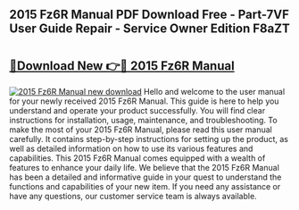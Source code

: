 ## 2015 Fz6R Manual PDF Download Free - Part-7VF User Guide Repair - Service Owner Edition F8aZT

# <h2><a href="http://bc80312.oget.top/?id=2015+Fz6R+Manual">🔗Download New 👉🔴 2015 Fz6R Manual</a></h2>

[![2015 Fz6R Manual new download](https://i.imgur.com/5g1atiW.png)](http://bc80312.oget.top/?id=2015+Fz6R+Manual)
Hello and welcome to the user manual for your newly received 2015 Fz6R Manual. This guide is here to help you understand and operate your product successfully. You will find clear instructions for installation, usage, maintenance, and troubleshooting. To make the most of your 2015 Fz6R Manual, please read this user manual carefully. It contains step-by-step instructions for setting up the product, as well as detailed information on how to use its various features and capabilities. This 2015 Fz6R Manual comes equipped with a wealth of features to enhance your daily life. We believe that the 2015 Fz6R Manual has been a detailed and informative guide in your quest to understand the functions and capabilities of your new item. If you need any assistance or have any questions, our customer service team is always available.
